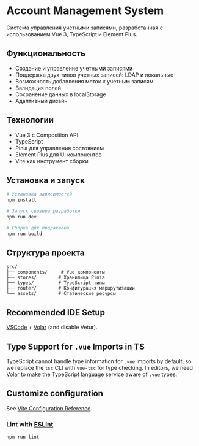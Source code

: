 # Account Management System

Система управления учетными записями, разработанная с использованием Vue 3, TypeScript и Element Plus.

## Функциональность

- Создание и управление учетными записями
- Поддержка двух типов учетных записей: LDAP и локальные
- Возможность добавления меток к учетным записям
- Валидация полей
- Сохранение данных в localStorage
- Адаптивный дизайн

## Технологии

- Vue 3 с Composition API
- TypeScript
- Pinia для управления состоянием
- Element Plus для UI компонентов
- Vite как инструмент сборки

## Установка и запуск

```bash
# Установка зависимостей
npm install

# Запуск сервера разработки
npm run dev

# Сборка для продакшена
npm run build
```

## Структура проекта

```
src/
├── components/     # Vue компоненты
├── stores/        # Хранилища Pinia
├── types/         # TypeScript типы
├── router/        # Конфигурация маршрутизации
└── assets/        # Статические ресурсы
```

## Recommended IDE Setup

[VSCode](https://code.visualstudio.com/) + [Volar](https://marketplace.visualstudio.com/items?itemName=Vue.volar) (and disable Vetur).

## Type Support for `.vue` Imports in TS

TypeScript cannot handle type information for `.vue` imports by default, so we replace the `tsc` CLI with `vue-tsc` for type checking. In editors, we need [Volar](https://marketplace.visualstudio.com/items?itemName=Vue.volar) to make the TypeScript language service aware of `.vue` types.

## Customize configuration

See [Vite Configuration Reference](https://vite.dev/config/).

### Lint with [ESLint](https://eslint.org/)

```sh
npm run lint
```
